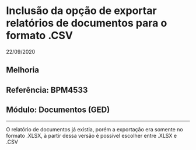 # Inclusão da opção de exportar relatórios de documentos para o formato .CSV
22/09/2020
## Melhoria
## Referência: BPM4533
## Módulo: Documentos (GED)
***

O relatório de documentos já existia, porém a exportação era somente no formato .XLSX, à partir dessa versão é possível escolher entre .XLSX e .CSV